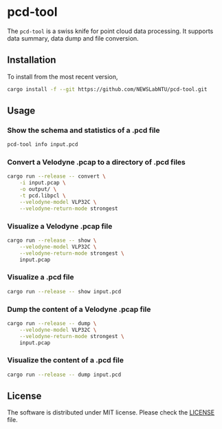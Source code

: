 # pcd-tool

The `pcd-tool` is a swiss knife for point cloud data processing. It
supports data summary, data dump and file conversion.

## Installation

To install from the most recent version,

```sh
cargo install -f --git https://github.com/NEWSLabNTU/pcd-tool.git
```

## Usage

### Show the schema and statistics of a .pcd file

```sh
pcd-tool info input.pcd
```


### Convert a Velodyne .pcap to a directory of .pcd files

```sh
cargo run --release -- convert \
    -i input.pcap \
    -o output/ \
    -t pcd.libpcl \
    --velodyne-model VLP32C \
    --velodyne-return-mode strongest
```


### Visualize a Velodyne .pcap file

```sh
cargo run --release -- show \
    --velodyne-model VLP32C \
    --velodyne-return-mode strongest \
    input.pcap
```


### Visualize a .pcd file

```sh
cargo run --release -- show input.pcd
```


### Dump the content of a Velodyne .pcap file

```sh
cargo run --release -- dump \
    --velodyne-model VLP32C \
    --velodyne-return-mode strongest \
    input.pcap
```


### Visualize the content of a .pcd file

```sh
cargo run --release -- dump input.pcd
```

## License

The software is distributed under MIT license. Please check the
[LICENSE](LICENSE) file.
